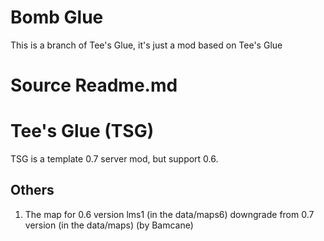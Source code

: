 Bomb Glue
=========
This is a branch of Tee's Glue, it's just a mod based on Tee's Glue


Source Readme.md
=========
# Tee's Glue (TSG)
TSG is a template 0.7 server mod, but support 0.6.

## Others
1. The map for 0.6 version lms1 (in the data/maps6) downgrade from 0.7 version (in the data/maps) (by Bamcane)